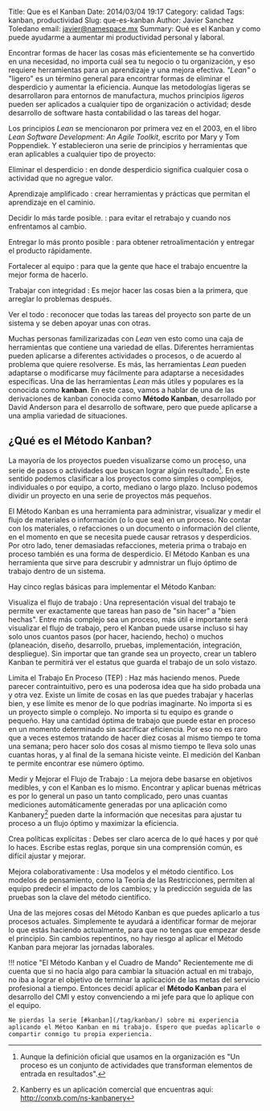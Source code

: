 Title: Que es el Kanban
Date: 2014/03/04 19:17
Category: calidad
Tags: kanban, productividad
Slug: que-es-kanban
Author: Javier Sanchez Toledano
email: javier@namespace.mx
Summary: Qué es el Kanban y como puede ayudarme a aumentar mi productividad personal y laboral.

Encontrar formas de hacer las cosas más eficientemente se ha convertido en una necesidad, no importa cuál sea tu negocio o tu organización, y eso requiere herramientas para un aprendizaje y una mejora efectiva. _"Lean"_ o "ligero" es un término general para encontrar formas de eliminar el desperdicio y aumentar la eficiencia. Aunque las metodologías ligeras se desarrollaron para entornos de manufactura, muchos principios _ligeros_ pueden ser aplicados a cualquier tipo de organización o actividad; desde desarrollo de software hasta contabilidad o las tareas del hogar.

Los principios _Lean_ se mencionaron por primera vez en el 2003, en el libro _Lean Software Development: An Agile Toolkit_, escrito por Mary y Tom Poppendiek. Y establecieron una serie de principios y herramientas que eran aplicables a cualquier tipo de proyecto:

Eliminar el desperdicio
:		en donde desperdicio significa cualquier cosa o actividad que no agregue valor.

Aprendizaje amplificado
:   crear herramientas y prácticas que permitan el aprendizaje en el caminio.

Decidir lo más tarde posible.
:   para evitar el retrabajo y cuando nos enfrentamos al cambio.

Entregar lo más pronto posible
:   para obtener retroalimentación y entregar el producto rápidamente.

Fortalecer al equipo
:   para que la gente que hace el trabajo encuentre la mejor forma de hacerlo.

Trabajar con integridad
:   Es mejor hacer las cosas bien a la primera, que arreglar lo problemas después.

Ver el todo
:   reconocer que todas las tareas del proyecto son parte de un sistema y se deben apoyar unas con otras.

Muchas personas familizarizadas con _Lean_ ven esto como una caja de herramientas que contiene una variedad de ellas. Diferentes herramientas pueden aplicarse a diferentes actividades o procesos, o de acuerdo al problema que quiere resolverse. Es más, las herramientas _Lean_ pueden adaptarse o modificarse muy fácilmente para adaptarse a necesidades específicas. Una de las herramientas _Lean_ más útiles y populares es la conocida como __kanban__. En este caso, vamos a hablar de una de las derivaciones de kanban conocida como __Método Kanban__, desarrollado por David Anderson para el desarrollo de software, pero que puede aplicarse a una amplia variedad de situaciones.

## ¿Qué es el Método Kanban?

La mayoría de los proyectos pueden visualizarse como un proceso, una serie de pasos o actividades que buscan lograr algún resultado[^1]. En este sentido podemos clasificar a los proyectos como simples o complejos, individuales o por equipo, a corto, mediano o largo plazo. Incluso podemos dividir un proyecto en una serie de proyectos más pequeños.

El Método Kanban es una herramienta para administrar, visualizar y medir el flujo de materiales o información (o lo que sea) en un proceso. No contar con los materiales, o refacciones o un documento o información del cliente, en el momento en que se necesita puede causar retrasos y desperdicios. Por otro lado, tener demasiadas refacciones, meteria prima o trabajo en proceso también es una forma de desperdicio. El Método Kanban es una herramienta que sirve para descrubir y admnistrar un flujo óptimo de trabajo dentro de un sistema.

Hay cinco reglas básicas para implementar el Método Kanban:

Visualiza el flujo de trabajo
:   Una representación visual del trabajo te permite ver exactamente que tareas han paso de "sin hacer" a "bien hechas". Entre más complejo sea un proceso, más útil e importante será visualizar el flujo de trabajo, pero el Kanban puede usarse incluso si hay solo unos cuantos pasos (por hacer, haciendo, hecho) o muchos (planeación, diseño, desarrollo, pruebas, implementación, integración, despliegue). Sin importar que tan grande sea un proyecto, crear un tablero Kanban te permitirá ver el estatus que guarda el trabajo de un solo vistazo.

Limita el Trabajo En Proceso (TEP)
:   Haz más haciendo menos. Puede parecer contraintuitivo, pero es una poderosa idea que ha sido probada una y otra vez. Existe un límite de cosas en las que puedes trabajar y hacerlas bien, y ese límite es menor de lo que podrías imaginarte. No importa si es un proyecto simple o complejo. No importa si tu equipo es grande o pequeño. Hay una cantidad óptima de trabajo que puede estar en proceso en un momento determinado sin sacrificar eficiencia. Por eso no es raro que a veces estemos tratando de hacer diez cosas al mismo tiempo te toma una semana; pero hacer solo dos cosas al mismo tiempo te lleva solo unas cuantas horas, y al final de la semana hiciste veinte. El medición del Kanban te permite encontrar ese número óptimo.

Medir y Mejorar el Flujo de Trabajo
:   La mejora debe basarse en objetivos medibles, y con el Kanban es lo mismo. Encontrar y aplicar buenas métricas es por lo general un paso un tanto complicado, pero unas cuantas mediciones automáticamente generadas por una aplicación como Kanbanery[^2] pueden darte la información que necesitas para ajustar tu proceso a un flujo óptimo y maximizar la eficiencia.

Crea políticas explícitas
: Debes ser claro acerca de lo qué haces y por qué lo haces. Escribe estas reglas, porque sin una comprensión común, es difícil ajustar y mejorar.

Mejora colaborativamente
:   Usa modelos y el método científico. Los modelos de pensamiento, como la Teoría de las Restricciones, permiten al equipo predecir el impacto de los cambios; y la predicción seguida de las pruebas son la clave del método científico.

Una de las mejores cosas del Método Kanban es que puedes aplicarlo a tus procesos actuales. Simplemente te ayudará a identificar formar de mejorar lo que estás haciendo actualmente, para que no tengas que empezar desde el principio. Sin cambios repentinos, no hay riesgo al aplicar el Método Kanban para mejorar las jornadas laborales.

!!! notice "El Método Kanban y el Cuadro de Mando"
    Recientemente me di cuenta que si no hacía algo para cambiar la situación actual en mi trabajo, no iba a lograr el objetivo de terminar la aplicación de las metas del servicio profesional a tiempo. Entonces decidí aplicar el __Método Kanban__ para el desarrollo del CMI y estoy convenciendo a mi jefe para que lo aplique con el equipo.

    Ne pierdas la serie [#kanban](/tag/kanban/) sobre mi experiencia aplicando el Métoo Kanban en mi trabajo. Espero que puedas aplicarlo o compartir conmigo tu propia experiencia.

[^1]: Aunque la definición oficial que usamos en la organización es "Un proceso es un conjunto de actividades que transforman elementos de entrada en resultados".

[^2]: Kanberry es un aplicación comercial que encuentras aqui: http://conxb.com/ns-kanbanery
